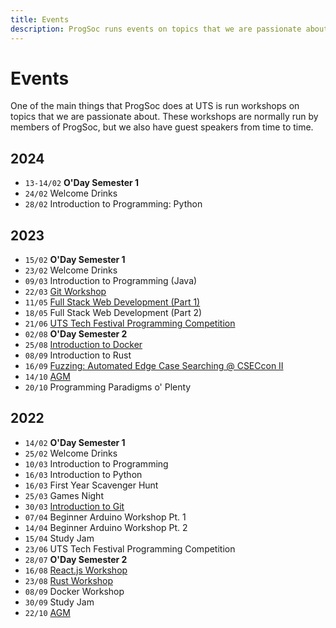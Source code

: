 ```yaml
---
title: Events
description: ProgSoc runs events on topics that we are passionate about. These workshops are normally run by members of ProgSoc, but we also have guest speakers from time to time.
---
```


# Events

One of the main things that ProgSoc does at UTS is run workshops on topics that we are passionate about. These workshops are normally run by members of ProgSoc, but we also have guest speakers from time to time.

## 2024

- `13-14/02` **O'Day Semester 1**
- `24/02` Welcome Drinks
- `28/02` Introduction to Programming: Python

## 2023

- `15/02` **O'Day Semester 1**
- `23/02` Welcome Drinks
- `09/03` Introduction to Programming (Java)
- `22/03` [Git Workshop](./2023/git-workshop.md)
- `11/05` [Full Stack Web Development (Part 1)](./2023/full-stack-web-development.md)
- `18/05` Full Stack Web Development (Part 2)
- `21/06` [UTS Tech Festival Programming Competition](./2023/programming-competition.md)
- `02/08` **O'Day Semester 2**
- `25/08` [Introduction to Docker](./2023/docker-workshop.md)
- `08/09` Introduction to Rust
- `16/09` [Fuzzing: Automated Edge Case Searching @ CSECcon II](./2023/fuzz.md)
- `14/10` [AGM](./2023/agm.md)
- `20/10` Programming Paradigms o' Plenty

## 2022

- `14/02` **O'Day Semester 1**
- `25/02` Welcome Drinks
- `10/03` Introduction to Programming
- `16/03` Introduction to Python
- `16/03` First Year Scavenger Hunt
- `25/03` Games Night
- `30/03` [Introduction to Git](./2022/git.md)
- `07/04` Beginner Arduino Workshop Pt. 1
- `14/04` Beginner Arduino Workshop Pt. 2
- `15/04` Study Jam
- `23/06` UTS Tech Festival Programming Competition
- `28/07` **O'Day Semester 2**
- `16/08` [React.js Workshop](./2022/react.md)
- `23/08` [Rust Workshop](./2022/rust.md)
- `08/09` Docker Workshop
- `30/09` Study Jam
- `22/10` [AGM](./2022/agm.md)
